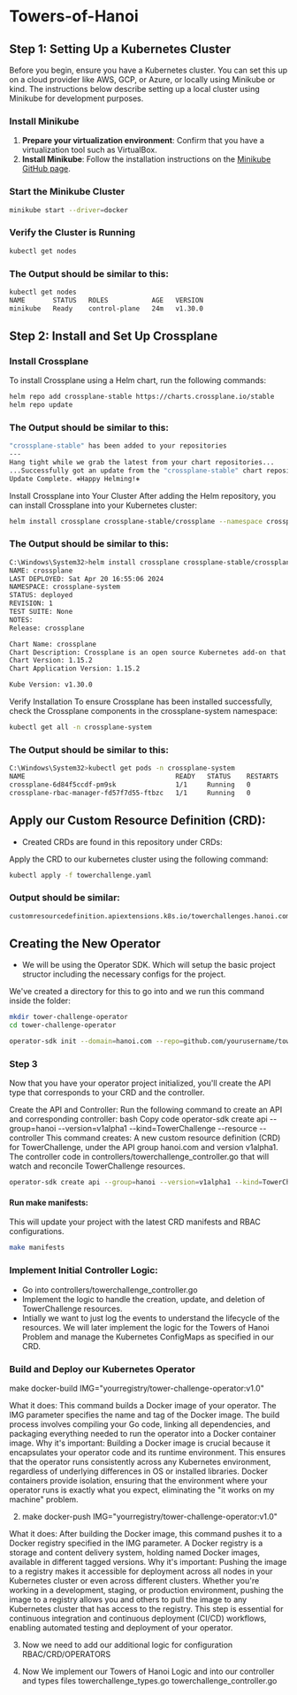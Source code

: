 # Towers-of-Hanoi

## Step 1: Setting Up a Kubernetes Cluster

Before you begin, ensure you have a Kubernetes cluster. You can set this up on a cloud provider like AWS, GCP, or Azure, or locally using Minikube or kind. The instructions below describe setting up a local cluster using Minikube for development purposes.

### Install Minikube

1. **Prepare your virtualization environment**: Confirm that you have a virtualization tool such as VirtualBox.
2. **Install Minikube**: Follow the installation instructions on the [Minikube GitHub page](https://github.com/kubernetes/minikube).

### Start the Minikube Cluster

```bash
minikube start --driver=docker
```

### Verify the Cluster is Running
``` bash
kubectl get nodes
```

### The Output should be similar to this: 
```bash
kubectl get nodes
NAME       STATUS   ROLES           AGE   VERSION
minikube   Ready    control-plane   24m   v1.30.0
```

## Step 2: Install and Set Up Crossplane

### Install Crossplane

To install Crossplane using a Helm chart, run the following commands:

```bash
helm repo add crossplane-stable https://charts.crossplane.io/stable
helm repo update
```

### The Output should be similar to this:

``` bash
"crossplane-stable" has been added to your repositories
--- 
Hang tight while we grab the latest from your chart repositories...
...Successfully got an update from the "crossplane-stable" chart repository
Update Complete. ⎈Happy Helming!⎈
```
Install Crossplane into Your Cluster
After adding the Helm repository, you can install Crossplane into your Kubernetes cluster:
``` bash
helm install crossplane crossplane-stable/crossplane --namespace crossplane-system --create-namespace
```

### The Output should be similar to this:

``` bash
C:\Windows\System32>helm install crossplane crossplane-stable/crossplane --namespace crossplane-system --create-namespace
NAME: crossplane
LAST DEPLOYED: Sat Apr 20 16:55:06 2024
NAMESPACE: crossplane-system
STATUS: deployed
REVISION: 1
TEST SUITE: None
NOTES:
Release: crossplane

Chart Name: crossplane
Chart Description: Crossplane is an open source Kubernetes add-on that enables platform teams to assemble infrastructure from multiple vendors, and expose higher level self-service APIs for application teams to consume.
Chart Version: 1.15.2
Chart Application Version: 1.15.2

Kube Version: v1.30.0 
```
Verify Installation
To ensure Crossplane has been installed successfully, check the Crossplane components in the crossplane-system namespace:
``` bash
kubectl get all -n crossplane-system
```
### The Output should be similar to this:

``` bash
C:\Windows\System32>kubectl get pods -n crossplane-system
NAME                                      READY   STATUS    RESTARTS   AGE
crossplane-6d84f5ccdf-pm9sk               1/1     Running   0          22s
crossplane-rbac-manager-fd57f7d55-ftbzc   1/1     Running   0          22s
```


## Apply our Custom Resource Definition (CRD): 

- Created CRDs are found in this repository under CRDs: 

Apply the CRD to our kubernetes cluster using the following command: 

```bash
kubectl apply -f towerchallenge.yaml
```

### Output should be similar: 
```bash 
customresourcedefinition.apiextensions.k8s.io/towerchallenges.hanoi.com created
```

## Creating the New Operator 

- We will be using  the Operator SDK. Which will setup the basic project structor including the necessary configs for the project. 

We've created a directory for this to go into and we run this command inside the folder: 

```bash
mkdir tower-challenge-operator
cd tower-challenge-operator
```

```bash
operator-sdk init --domain=hanoi.com --repo=github.com/yourusername/tower-challenge-operator
```
### Step 3
Now that you have your operator project initialized, you'll create the API type that corresponds to your CRD and the controller.

Create the API and Controller:
Run the following command to create an API and corresponding controller:
bash
Copy code
operator-sdk create api --group=hanoi --version=v1alpha1 --kind=TowerChallenge --resource --controller
This command creates:
A new custom resource definition (CRD) for TowerChallenge, under the API group hanoi.com and version v1alpha1.
The controller code in controllers/towerchallenge_controller.go that will watch and reconcile TowerChallenge resources.


```bash
operator-sdk create api --group=hanoi --version=v1alpha1 --kind=TowerChallenge --resource --controller
```
#### Run make manifests:

This will update your project with the latest CRD manifests and RBAC configurations.
```bash
make manifests
```

### Implement Initial Controller Logic: 

- Go into controllers/towerchallenge_controller.go
- Implement the logic to handle the creation, update, and deletion of TowerChallenge resources. 
- Intially we want to just  log the events to understand the lifecycle of the resources. We will later implement the logic for the Towers of Hanoi Problem and manage the Kubernetes ConfigMaps as specified in our CRD. 


### Build and Deploy our Kubernetes Operator

make docker-build IMG="yourregistry/tower-challenge-operator:v1.0"

What it does: This command builds a Docker image of your operator. The IMG parameter specifies the name and tag of the Docker image. The build process involves compiling your Go code, linking all dependencies, and packaging everything needed to run the operator into a Docker container image.
Why it's important: Building a Docker image is crucial because it encapsulates your operator code and its runtime environment. This ensures that the operator runs consistently across any Kubernetes environment, regardless of underlying differences in OS or installed libraries. Docker containers provide isolation, ensuring that the environment where your operator runs is exactly what you expect, eliminating the "it works on my machine" problem.


2. make docker-push IMG="yourregistry/tower-challenge-operator:v1.0"

What it does: After building the Docker image, this command pushes it to a Docker registry specified in the IMG parameter. A Docker registry is a storage and content delivery system, holding named Docker images, available in different tagged versions.
Why it's important: Pushing the image to a registry makes it accessible for deployment across all nodes in your Kubernetes cluster or even across different clusters. Whether you're working in a development, staging, or production environment, pushing the image to a registry allows you and others to pull the image to any Kubernetes cluster that has access to the registry. This step is essential for continuous integration and continuous deployment (CI/CD) workflows, enabling automated testing and deployment of your operator.


3. Now we need to add our additional logic for configuration RBAC/CRD/OPERATORS

4. Now We implement our Towers of Hanoi Logic and into our controller and types files 
towerchallenge_types.go
towerchallenge_controller.go